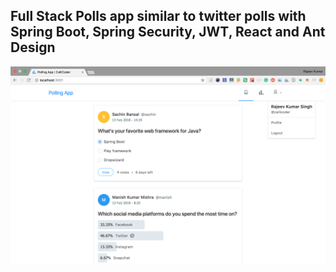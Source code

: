 ##  Full Stack Polls app similar to twitter polls with Spring Boot, Spring Security, JWT, React and Ant Design

![App Screenshot](screenshot.png)
